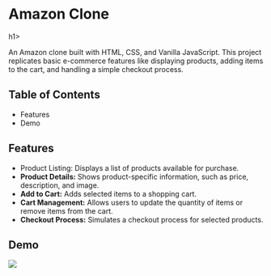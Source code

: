 <h1>Amazon Clone</h1>h1>
<p>An Amazon clone built with HTML, CSS, and Vanilla JavaScript. This project replicates basic e-commerce features like displaying products, adding items to the cart, and handling a simple checkout process.</p>

<h2>Table of Contents</h2>
<ul>
  <li>Features</li>
  <li>Demo</li>
</ul>

<h2>Features</h2>
<ul>
  <li><strong></strong>Product Listing:</strong> Displays a list of products available for purchase.</li>
  <li><strong>Product Details:</strong> Shows product-specific information, such as price, description, and image.</li>
  <li><strong>Add to Cart:</strong> Adds selected items to a shopping cart.</li>
  <li><strong>Cart Management:</strong> Allows users to update the quantity of items or remove items from the cart.</li>
  <li><strong>Checkout Process:</strong> Simulates a checkout process for selected products.</li>
</ul>

<h2>Demo</h2>
<img src="https://github.com/user-attachments/assets/132053cb-f4de-4038-a2e3-fbc8e2b56fd0">
